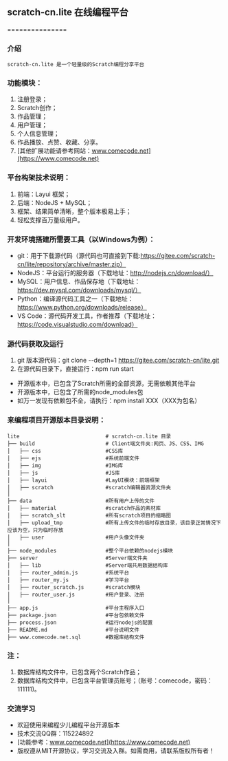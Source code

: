 ## scratch-cn.lite 在线编程平台
===============

### 介绍
    scratch-cn.lite 是一个轻量级的Scratch编程分享平台

### 功能模块：
1. 注册登录；
2. Scratch创作；
3. 作品管理；
4. 用户管理；
5. 个人信息管理；
6. 作品播放、点赞、收藏、分享。
7. [其他扩展功能请参考网站：www.comecode.net](https://www.comecode.net)

### 平台构架技术说明：
1. 前端：Layui 框架；
2. 后端：NodeJS + MySQL；
3. 框架、结果简单清晰，整个版本极易上手；
4. 轻松支撑百万量级用户。

### 开发环境搭建所需要工具（以Windows为例）：
- git：用于下载源代码（源代码也可直接到下载:https://gitee.com/scratch-cn/lite/repository/archive/master.zip）
- NodeJS：平台运行的服务器（下载地址：http://nodejs.cn/download/）
- MySQL：用户信息、作品保存地（下载地址：https://dev.mysql.com/downloads/mysql/）
- Python：编译源代码工具之一（下载地址：https://www.python.org/downloads/release）
- VS Code：源代码开发工具，作者推荐（下载地址：https://code.visualstudio.com/download）

### 源代码获取及运行
1. git 版本源代码：git clone --depth=1 https://gitee.com/scratch-cn/lite.git
2. 在源代码目录下，直接运行：npm run start
- 开源版本中，已包含了Scratch所需的全部资源，无需依赖其他平台
- 开源版本中，已包含了所需的node_modules包
- 如万一发现有依赖包不全，请执行：npm install XXX（XXX为包名）

### 来编程项目开源版本目录说明：

```
lite                            # scratch-cn.lite 目录
├── build                       # Client端文件夹:网页、JS、CSS、IMG
│   ├── css                     #CSS库
│   ├── ejs                     #系统前端文件
│   ├── img                     #IMG库
│   ├── js                      #JS库
│   ├── layui                   #LayUI模块：前端框架
│   ├── scratch                 #scratch编辑器资源文件夹
│ 
├── data                        #所有用户上传的文件
│   ├── material                #scratch作品的素材库
│   ├── scratch_slt             #所有scratch项目的缩略图
│   ├── upload_tmp              #所有上传文件的临时存放目录，该目录正常情况下应该为空，只为临时存放
│   ├── user                    #用户头像文件夹
│
├── node_modules                #整个平台依赖的nodejs模块
├── server                      #Server端文件夹
│   ├── lib                     #Server端共用数据结构库
│   ├── router_admin.js         #系统平台
│   ├── router_my.js            #学习平台
│   ├── router_scratch.js       #scratch模块
│   ├── router_user.js          #用户登录、注册
│
├── app.js                      #平台主程序入口
├── package.json                #平台包依赖文件
├── process.json                #运行nodejs的配置
├── README.md                   #平台说明文件
├── www.comecode.net.sql        #数据库结构文件
```

### 注：
1. 数据库结构文件中，已包含两个Scratch作品；
2. 数据库结构文件中，已包含平台管理员账号；（账号：comecode，密码：111111)。


### 交流学习
- 欢迎使用来编程少儿编程平台开源版本
- 技术交流QQ群：115224892
- [功能参考：www.comecode.net](https://www.comecode.net)
- 版权遵从MIT开源协议，学习交流及入群。如需商用，请联系版权所有者！
